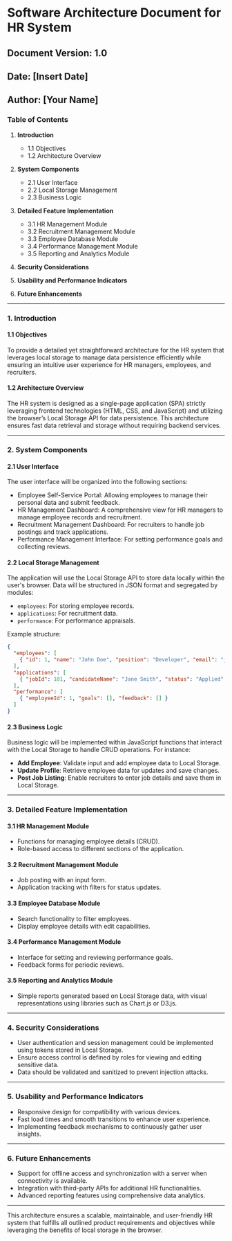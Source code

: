 # Software Architecture Document for HR System

## Document Version: 1.0  
## Date: [Insert Date]  
## Author: [Your Name]  

### Table of Contents

1. **Introduction**
   - 1.1 Objectives
   - 1.2 Architecture Overview

2. **System Components**
   - 2.1 User Interface
   - 2.2 Local Storage Management
   - 2.3 Business Logic

3. **Detailed Feature Implementation**
   - 3.1 HR Management Module
   - 3.2 Recruitment Management Module
   - 3.3 Employee Database Module
   - 3.4 Performance Management Module
   - 3.5 Reporting and Analytics Module

4. **Security Considerations**
   
5. **Usability and Performance Indicators**

6. **Future Enhancements**

---

### 1. Introduction

#### 1.1 Objectives  
To provide a detailed yet straightforward architecture for the HR system that leverages local storage to manage data persistence efficiently while ensuring an intuitive user experience for HR managers, employees, and recruiters.

#### 1.2 Architecture Overview  
The HR system is designed as a single-page application (SPA) strictly leveraging frontend technologies (HTML, CSS, and JavaScript) and utilizing the browser’s Local Storage API for data persistence. This architecture ensures fast data retrieval and storage without requiring backend services.

---

### 2. System Components

#### 2.1 User Interface  
The user interface will be organized into the following sections:
- Employee Self-Service Portal: Allowing employees to manage their personal data and submit feedback.
- HR Management Dashboard: A comprehensive view for HR managers to manage employee records and recruitment.
- Recruitment Management Dashboard: For recruiters to handle job postings and track applications.
- Performance Management Interface: For setting performance goals and collecting reviews.

#### 2.2 Local Storage Management  
The application will use the Local Storage API to store data locally within the user's browser. Data will be structured in JSON format and segregated by modules:
- `employees`: For storing employee records.
- `applications`: For recruitment data.
- `performance`: For performance appraisals.
  
Example structure:  
```json
{
  "employees": [
    { "id": 1, "name": "John Doe", "position": "Developer", "email": "john@example.com" }
  ],
  "applications": [
    { "jobId": 101, "candidateName": "Jane Smith", "status": "Applied" }
  ],
  "performance": [
    { "employeeId": 1, "goals": [], "feedback": [] }
  ]
}
```

#### 2.3 Business Logic  
Business logic will be implemented within JavaScript functions that interact with the Local Storage to handle CRUD operations. For instance:
- **Add Employee**: Validate input and add employee data to Local Storage.
- **Update Profile**: Retrieve employee data for updates and save changes.
- **Post Job Listing**: Enable recruiters to enter job details and save them in Local Storage.

---

### 3. Detailed Feature Implementation

#### 3.1 HR Management Module  
- Functions for managing employee details (CRUD).
- Role-based access to different sections of the application.

#### 3.2 Recruitment Management Module  
- Job posting with an input form.
- Application tracking with filters for status updates.

#### 3.3 Employee Database Module  
- Search functionality to filter employees.
- Display employee details with edit capabilities.

#### 3.4 Performance Management Module  
- Interface for setting and reviewing performance goals.
- Feedback forms for periodic reviews.

#### 3.5 Reporting and Analytics Module  
- Simple reports generated based on Local Storage data, with visual representations using libraries such as Chart.js or D3.js.

---

### 4. Security Considerations  
- User authentication and session management could be implemented using tokens stored in Local Storage.
- Ensure access control is defined by roles for viewing and editing sensitive data.
- Data should be validated and sanitized to prevent injection attacks.

---

### 5. Usability and Performance Indicators  
- Responsive design for compatibility with various devices.
- Fast load times and smooth transitions to enhance user experience.
- Implementing feedback mechanisms to continuously gather user insights.

---

### 6. Future Enhancements  
- Support for offline access and synchronization with a server when connectivity is available.
- Integration with third-party APIs for additional HR functionalities.
- Advanced reporting features using comprehensive data analytics.

---

This architecture ensures a scalable, maintainable, and user-friendly HR system that fulfills all outlined product requirements and objectives while leveraging the benefits of local storage in the browser.